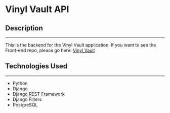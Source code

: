# Vinyl Vault API

## Description
____
This is the backend for the Vinyl Vault application. If you want to see the Front-end repo, please go here:
[Vinyl Vault](https://github.com/Brett-Abramson/Vinyl-Vault-Frontend)

## Technologies Used
____
- Python
- Django
- Django REST Framework
- Django Filters
- PostgreSQL


